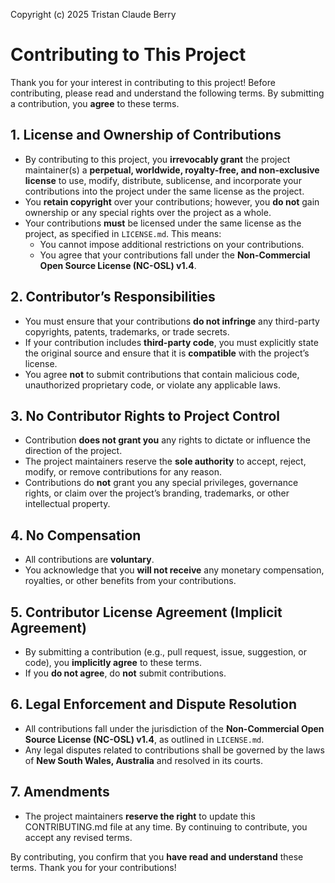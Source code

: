 Copyright (c) 2025 Tristan Claude Berry

# Contributing to This Project

Thank you for your interest in contributing to this project! Before contributing, please read and understand the following terms. By submitting a contribution, you **agree** to these terms.

## 1. License and Ownership of Contributions

- By contributing to this project, you **irrevocably grant** the project maintainer(s) a **perpetual, worldwide, royalty-free, and non-exclusive license** to use, modify, distribute, sublicense, and incorporate your contributions into the project under the same license as the project.
- You **retain copyright** over your contributions; however, you **do not** gain ownership or any special rights over the project as a whole.
- Your contributions **must** be licensed under the same license as the project, as specified in `LICENSE.md`. This means:
  - You cannot impose additional restrictions on your contributions.
  - You agree that your contributions fall under the **Non-Commercial Open Source License (NC-OSL) v1.4**.

## 2. Contributor’s Responsibilities

- You must ensure that your contributions **do not infringe** any third-party copyrights, patents, trademarks, or trade secrets.
- If your contribution includes **third-party code**, you must explicitly state the original source and ensure that it is **compatible** with the project’s license.
- You agree **not** to submit contributions that contain malicious code, unauthorized proprietary code, or violate any applicable laws.

## 3. No Contributor Rights to Project Control

- Contribution **does not grant you** any rights to dictate or influence the direction of the project.
- The project maintainers reserve the **sole authority** to accept, reject, modify, or remove contributions for any reason.
- Contributions do **not** grant you any special privileges, governance rights, or claim over the project’s branding, trademarks, or other intellectual property.

## 4. No Compensation

- All contributions are **voluntary**.
- You acknowledge that you **will not receive** any monetary compensation, royalties, or other benefits from your contributions.

## 5. Contributor License Agreement (Implicit Agreement)

- By submitting a contribution (e.g., pull request, issue, suggestion, or code), you **implicitly agree** to these terms.
- If you **do not agree**, do **not** submit contributions.

## 6. Legal Enforcement and Dispute Resolution

- All contributions fall under the jurisdiction of the **Non-Commercial Open Source License (NC-OSL) v1.4**, as outlined in `LICENSE.md`.
- Any legal disputes related to contributions shall be governed by the laws of **New South Wales, Australia** and resolved in its courts.

## 7. Amendments

- The project maintainers **reserve the right** to update this CONTRIBUTING.md file at any time. By continuing to contribute, you accept any revised terms.

By contributing, you confirm that you **have read and understand** these terms. Thank you for your contributions!
